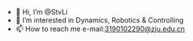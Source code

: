 - 👋 Hi, I’m @StvLi
- 👀 I’m interested in Dynamics, Robotics & Controlling
- 📫 How to reach me e-mail:3190102290@zju.edu.cn

<!---
StvLi/StvLi is a ✨ special ✨ repository because its `README.md` (this file) appears on your GitHub profile.
You can click the Preview link to take a look at your changes.
--->
